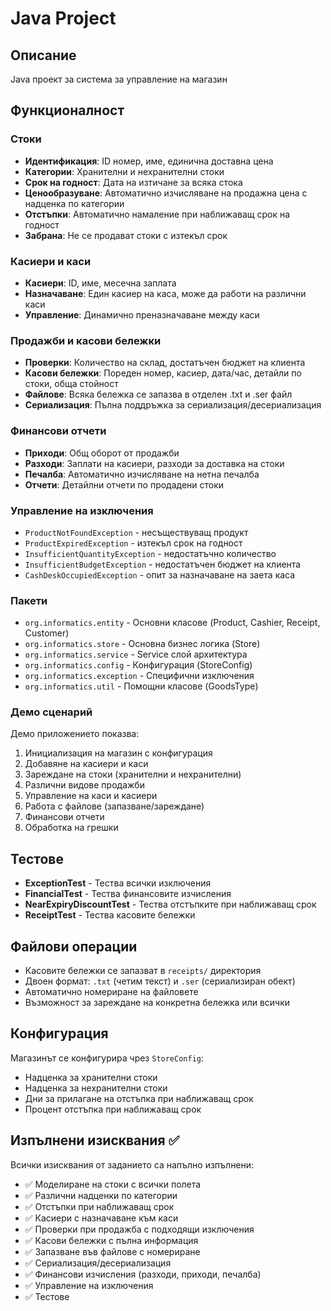 # Java Project

## Описание
Java проект за система за управление на магазин

## Функционалност

### Стоки
- **Идентификация**: ID номер, име, единична доставна цена
- **Категории**: Хранителни и нехранителни стоки  
- **Срок на годност**: Дата на изтичане за всяка стока
- **Ценообразуване**: Автоматично изчисляване на продажна цена с надценка по категории
- **Отстъпки**: Автоматично намаление при наближаващ срок на годност
- **Забрана**: Не се продават стоки с изтекъл срок

### Касиери и каси
- **Касиери**: ID, име, месечна заплата
- **Назначаване**: Един касиер на каса, може да работи на различни каси
- **Управление**: Динамично преназначаване между каси

### Продажби и касови бележки
- **Проверки**: Количество на склад, достатъчен бюджет на клиента
- **Касови бележки**: Пореден номер, касиер, дата/час, детайли по стоки, обща стойност
- **Файлове**: Всяка бележка се запазва в отделен .txt и .ser файл
- **Сериализация**: Пълна поддръжка за сериализация/десериализация

### Финансови отчети
- **Приходи**: Общ оборот от продажби
- **Разходи**: Заплати на касиери, разходи за доставка на стоки
- **Печалба**: Автоматично изчисляване на нетна печалба
- **Отчети**: Детайлни отчети по продадени стоки

### Управление на изключения
- `ProductNotFoundException` - несъществуващ продукт
- `ProductExpiredException` - изтекъл срок на годност
- `InsufficientQuantityException` - недостатъчно количество
- `InsufficientBudgetException` - недостатъчен бюджет на клиента
- `CashDeskOccupiedException` - опит за назначаване на заета каса


### Пакети
- `org.informatics.entity` - Основни класове (Product, Cashier, Receipt, Customer)
- `org.informatics.store` - Основна бизнес логика (Store)
- `org.informatics.service` - Service слой архитектура
- `org.informatics.config` - Конфигурация (StoreConfig)
- `org.informatics.exception` - Специфични изключения
- `org.informatics.util` - Помощни класове (GoodsType)


### Демо сценарий
Демо приложението показва:
1. Инициализация на магазин с конфигурация
2. Добавяне на касиери и каси
3. Зареждане на стоки (хранителни и нехранителни)
4. Различни видове продажби
5. Управление на каси и касиери
6. Работа с файлове (запазване/зареждане)
7. Финансови отчети
8. Обработка на грешки

## Тестове
- **ExceptionTest** - Тества всички изключения
- **FinancialTest** - Тества финансовите изчисления
- **NearExpiryDiscountTest** - Тества отстъпките при наближаващ срок
- **ReceiptTest** - Тества касовите бележки

## Файлови операции
- Касовите бележки се запазват в `receipts/` директория
- Двоен формат: `.txt` (четим текст) и `.ser` (сериализиран обект)
- Автоматично номериране на файловете
- Възможност за зареждане на конкретна бележка или всички

## Конфигурация
Магазинът се конфигурира чрез `StoreConfig`:
- Надценка за хранителни стоки
- Надценка за нехранителни стоки  
- Дни за прилагане на отстъпка при наближаващ срок
- Процент отстъпка при наближаващ срок

## Изпълнени изисквания ✅
Всички изисквания от заданието са напълно изпълнени:
- ✅ Моделиране на стоки с всички полета
- ✅ Различни надценки по категории
- ✅ Отстъпки при наближаващ срок
- ✅ Касиери с назначаване към каси
- ✅ Проверки при продажба с подходящи изключения
- ✅ Касови бележки с пълна информация
- ✅ Запазване във файлове с номериране
- ✅ Сериализация/десериализация
- ✅ Финансови изчисления (разходи, приходи, печалба)
- ✅ Управление на изключения
- ✅ Тестове